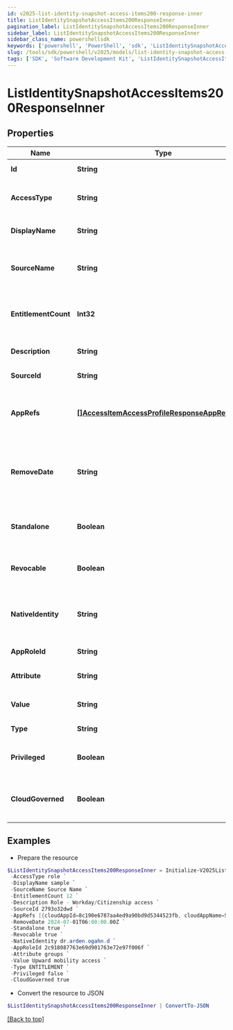 ```yaml
---
id: v2025-list-identity-snapshot-access-items200-response-inner
title: ListIdentitySnapshotAccessItems200ResponseInner
pagination_label: ListIdentitySnapshotAccessItems200ResponseInner
sidebar_label: ListIdentitySnapshotAccessItems200ResponseInner
sidebar_class_name: powershellsdk
keywords: ['powershell', 'PowerShell', 'sdk', 'ListIdentitySnapshotAccessItems200ResponseInner', 'V2025ListIdentitySnapshotAccessItems200ResponseInner'] 
slug: /tools/sdk/powershell/v2025/models/list-identity-snapshot-access-items200-response-inner
tags: ['SDK', 'Software Development Kit', 'ListIdentitySnapshotAccessItems200ResponseInner', 'V2025ListIdentitySnapshotAccessItems200ResponseInner']
---
```



# ListIdentitySnapshotAccessItems200ResponseInner

## Properties

Name | Type | Description | Notes
------------ | ------------- | ------------- | -------------
**Id** | **String** | the access item id | [optional] 
**AccessType** | **String** | the access item type. role in this case | [optional] 
**DisplayName** | **String** | the role display name | [optional] 
**SourceName** | **String** | the associated source name if it exists | [optional] 
**EntitlementCount** | **Int32** | the number of entitlements the account will create | [required]
**Description** | **String** | the description for the role | [optional] 
**SourceId** | **String** | the id of the source | [optional] 
**AppRefs** | [**[]AccessItemAccessProfileResponseAppRefsInner**](access-item-access-profile-response-app-refs-inner) | the list of app ids associated with the access profile | [required]
**RemoveDate** | **String** | the date the role is no longer assigned to the specified identity | [optional] 
**Standalone** | **Boolean** | indicates whether the entitlement is standalone | [required]
**Revocable** | **Boolean** | indicates whether the role is revocable | [required]
**NativeIdentity** | **String** | the native identifier used to uniquely identify an acccount | [required]
**AppRoleId** | **String** | the app role id | [required]
**Attribute** | **String** | the entitlement attribute | [required]
**Value** | **String** | the associated value | [required]
**Type** | **String** | the type of entitlement | [required]
**Privileged** | **Boolean** | indicates whether the entitlement is privileged | [required]
**CloudGoverned** | **Boolean** | indicates whether the entitlement is cloud governed | [required]

## Examples

- Prepare the resource
```powershell
$ListIdentitySnapshotAccessItems200ResponseInner = Initialize-V2025ListIdentitySnapshotAccessItems200ResponseInner  -Id 2c918087763e69d901763e72e97f006f `
 -AccessType role `
 -DisplayName sample `
 -SourceName Source Name `
 -EntitlementCount 12 `
 -Description Role - Workday/Citizenship access `
 -SourceId 2793o32dwd `
 -AppRefs [{cloudAppId=8c190e6787aa4ed9a90bd9d5344523fb, cloudAppName=Sample App}, {cloudAppId=2c91808a77ff216301782327a50f09bf, cloudAppName=Another App}] `
 -RemoveDate 2024-07-01T06:00:00.00Z `
 -Standalone true `
 -Revocable true `
 -NativeIdentity dr.arden.ogahn.d `
 -AppRoleId 2c918087763e69d901763e72e97f006f `
 -Attribute groups `
 -Value Upward mobility access `
 -Type ENTITLEMENT `
 -Privileged false `
 -CloudGoverned true
```

- Convert the resource to JSON
```powershell
$ListIdentitySnapshotAccessItems200ResponseInner | ConvertTo-JSON
```


[[Back to top]](#) 

